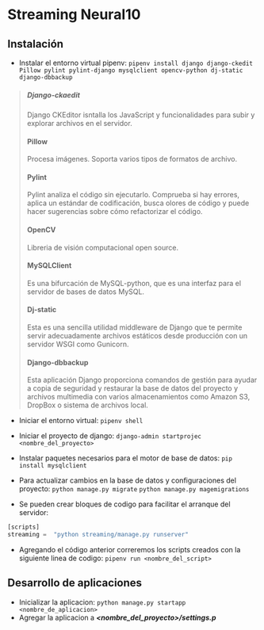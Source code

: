 # Streaming Neural10
## Instalación
- Instalar el entorno virtual pipenv:
`pipenv install django django-ckedit Pillow pylint pylint-django mysqlclient opencv-python dj-static django-dbbackup`

> ##### Django-ckaedit
> Django CKEditor isntalla los JavaScript y funcionalidades para subir y explorar archivos en el servidor.
> #### Pillow
> Procesa imágenes. Soporta varios tipos de formatos de archivo.
> #### Pylint
> Pylint analiza el código sin ejecutarlo. Comprueba si hay errores, aplica un estándar de codificación, busca olores de código y puede hacer sugerencias sobre cómo refactorizar el código.
> #### OpenCV
> Libreria de visión computacional open source.
> #### MySQLClient
> Es una bifurcación de MySQL-python, que es una interfaz para el servidor de bases de datos MySQL.
> #### Dj-static
> Esta es una sencilla utilidad middleware de Django que te permite servir adecuadamente archivos estáticos desde producción con un servidor WSGI como Gunicorn.
> #### Django-dbbackup
> Esta aplicación Django proporciona comandos de gestión para ayudar a copia de seguridad y restaurar la base de datos del proyecto y archivos multimedia con varios almacenamientos como Amazon S3, DropBox o sistema de archivos local.

- Iniciar el entorno virtual:
`pipenv shell`

- Iniciar el proyecto de django:
`django-admin startprojec <nombre_del_proyecto>`

- Instalar paquetes necesarios para el motor de base de datos:
`pip install mysqlclient`

- Para actualizar cambios en la base de datos y configuraciones del proyecto:
`python manage.py migrate`
`python manage.py magemigrations`

- Se pueden crear bloques de codigo para facilitar el arranque del servidor:
```python
[scripts]
streaming =  "python streaming/manage.py runserver"
```
- Agregando el código anterior correremos los scripts creados con la siguiente linea de codigo:
`pipenv run <nombre_del_script>`

## Desarrollo de aplicaciones
- Inicializar la aplicacion:
`python manage.py startapp <nombre_de_aplicacion>`
- Agregar la aplicacion a ***<nombre_del_proyecto>/settings.p***